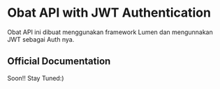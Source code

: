 # Obat API with JWT Authentication

Obat API ini dibuat menggunakan framework Lumen dan mengunnakan JWT sebagai Auth nya.

## Official Documentation

Soon!! Stay Tuned:)
